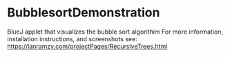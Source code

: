 # BubblesortDemonstration
BlueJ applet that visualizes the bubble sort algorithim
For more information, installation instructions, and screenshots see:
https://ianramzy.com/projectPages/RecursiveTrees.html

